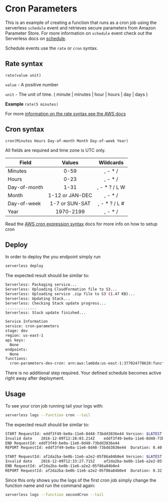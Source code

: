 <!--
title: AWS Python Scheduled Cron example in Python
description: This is an example of creating a function that runs as a cron job using the serverless 'schedule' event.
layout: Doc
-->
# Cron Parameters

This is an example of creating a function that runs as a cron job using the serverless `schedule` event and retrieves secure parameters from Amazon Parameter Store. For more information on `schedule` event check out the Serverless docs on [schedule](https://serverless.com/framework/docs/providers/aws/events/schedule/).

Schedule events use the `rate` or `cron` syntax.

## Rate syntax

```pseudo
rate(value unit)
```

`value` - A positive number

`unit` - The unit of time. ( minute | minutes | hour | hours | day | days )

**Example** `rate(5 minutes)`

For more [information on the rate syntax see the AWS docs](http://docs.aws.amazon.com/AmazonCloudWatch/latest/events/ScheduledEvents.html#RateExpressions)

## Cron syntax

```pseudo
cron(Minutes Hours Day-of-month Month Day-of-week Year)
```

All fields are required and time zone is UTC only.

| Field         | Values         | Wildcards     |
| ------------- |:--------------:|:-------------:|
| Minutes       | 0-59           | , - * /       |
| Hours         | 0-23           | , - * /       |
| Day-of-month  | 1-31           | , - * ? / L W |
| Month         | 1-12 or JAN-DEC| , - * /       |
| Day-of-week   | 1-7 or SUN-SAT | , - * ? / L # |
| Year          | 1970-2199      | , - * /       |

Read the [AWS cron expression syntax](http://docs.aws.amazon.com/lambda/latest/dg/tutorial-scheduled-events-schedule-expressions.html) docs for more info on how to setup cron

## Deploy

In order to deploy the you endpoint simply run

```bash
serverless deploy
```

The expected result should be similar to:

```bash
Serverless: Packaging service...
Serverless: Uploading CloudFormation file to S3...
Serverless: Uploading service .zip file to S3 (1.47 KB)...
Serverless: Updating Stack...
Serverless: Checking Stack update progress...
..............
Serverless: Stack update finished...

Service Information
service: cron-parameters
stage: dev
region: us-east-1
api keys:
  None
endpoints:
  None
functions:
  cron-parameters-dev-cron: arn:aws:lambda:us-east-1:377024778620:function:cron-parameters
```

There is no additional step required. Your defined schedule becomes active right away after deployment.

## Usage

To see your cron job running tail your logs with:

```bash
serverless logs --function cron --tail
```

The expected result should be similar to:

```bash
START RequestId: eddf3f49-be0a-11e6-8d48-73bdd3836e44 Version: $LATEST
Invalid date	2016-12-09T12:28:03.214Z	eddf3f49-be0a-11e6-8d48-73bdd3836e44	Your cron function cron-parameters-dev-cron ran at 12:28:03.214844
END RequestId: eddf3f49-be0a-11e6-8d48-73bdd3836e44
REPORT RequestId: eddf3f49-be0a-11e6-8d48-73bdd3836e44	Duration: 0.40 ms	Billed Duration: 100 ms 	Memory Size: 1024 MB	Max Memory Used: 16 MB

START RequestId: af2da2ba-be0b-11e6-a2e2-05f86a84b0e4 Version: $LATEST
Invalid date	2016-12-09T12:33:27.715Z	af2da2ba-be0b-11e6-a2e2-05f86a84b0e4	Your cron function cron-parameters-dev-cron ran at 12:33:27.715374
END RequestId: af2da2ba-be0b-11e6-a2e2-05f86a84b0e4
REPORT RequestId: af2da2ba-be0b-11e6-a2e2-05f86a84b0e4	Duration: 0.32 ms	Billed Duration: 100 ms 	Memory Size: 1024 MB	Max Memory Used: 15 MB
```

Since this only shows you the logs of the first cron job simply change the function name and run the command again:

```bash
serverless logs --function secondCron --tail
```
